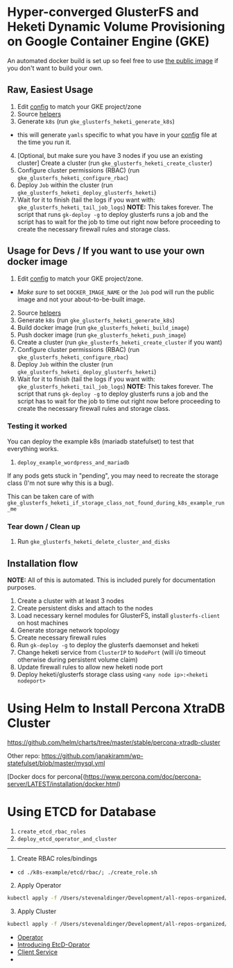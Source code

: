 # Hyper-converged GlusterFS and Heketi Dynamic Volume Provisioning on Google Container Engine (GKE)

An automated docker build is set up so feel free to use [the public image](https://hub.docker.com/r/stevenaldinger/gke-glusterfs-heketi/) if you don't want to build your own.

## Raw, Easiest Usage

1. Edit [config](config) to match your GKE project/zone
2. Source [helpers](helpers)
3. Generate `k8s` (run `gke_glusterfs_heketi_generate_k8s`)
  * this will generate `yamls` specific to what you have in your [config](config) file at the time you run it.
4. [Optional, but make sure you have 3 nodes if you use an existing cluster] Create a cluster (run `gke_glusterfs_heketi_create_cluster`)
5. Configure cluster permissions (RBAC) (run `gke_glusterfs_heketi_configure_rbac`)
6. Deploy `Job` within the cluster (run `gke_glusterfs_heketi_deploy_glusterfs_heketi`)
7. Wait for it to finish (tail the logs if you want with: `gke_glusterfs_heketi_tail_job_logs`) **NOTE:** This takes forever. The script that runs `gk-deploy -g` to deploy glusterfs runs a job and the script has to wait for the job to time out right now before proceeding to create the necessary firewall rules and storage class.


## Usage for Devs / If you want to use your own docker image

1. Edit [config](config) to match your GKE project/zone.
  * _Make sure_ to set `DOCKER_IMAGE_NAME` or the `Job` pod will run the public image and not your about-to-be-built image.
2. Source [helpers](helpers)
3. Generate `k8s` (run `gke_glusterfs_heketi_generate_k8s`)
4. Build docker image (run `gke_glusterfs_heketi_build_image`)
5. Push docker image (run `gke_glusterfs_heketi_push_image`)
6. Create a cluster (run `gke_glusterfs_heketi_create_cluster` if you want)
7. Configure cluster permissions (RBAC) (run `gke_glusterfs_heketi_configure_rbac`)
8. Deploy `Job` within the cluster (run `gke_glusterfs_heketi_deploy_glusterfs_heketi`)
9. Wait for it to finish (tail the logs if you want with: `gke_glusterfs_heketi_tail_job_logs`) **NOTE:** This takes forever. The script that runs `gk-deploy -g` to deploy glusterfs runs a job and the script has to wait for the job to time out right now before proceeding to create the necessary firewall rules and storage class.

### Testing it worked

You can deploy the example k8s (mariadb statefulset) to test that everything works.

1. `deploy_example_wordpress_and_mariadb`

If any pods gets stuck in "pending", you may need to recreate the storage class (I'm not sure why this is a bug).

This can be taken care of with `gke_glusterfs_heketi_if_storage_class_not_found_during_k8s_example_run_me`

### Tear down / Clean up

1. Run `gke_glusterfs_heketi_delete_cluster_and_disks`

## Installation flow

**NOTE:** All of this is automated. This is included purely for documentation purposes.

1. Create a cluster with at least 3 nodes
2. Create persistent disks and attach to the nodes
3. Load necessary kernel modules for GlusterFS, install `glusterfs-client` on host machines
4. Generate storage network topology
5. Create necessary firewall rules
6. Run `gk-deploy -g` to deploy the glusterfs daemonset and heketi
7. Change heketi service from `ClusterIP` to `NodePort` (will i/o timeout otherwise during persistent volume claim)
8. Update firewall rules to allow new heketi node port
9. Deploy heketi/glusterfs storage class using `<any node ip>:<heketi nodeport>`


# Using Helm to Install Percona XtraDB Cluster

https://github.com/helm/charts/tree/master/stable/percona-xtradb-cluster

Other repo: https://github.com/janakiramm/wp-statefulset/blob/master/mysql.yml

[Docker docs for percona[(https://www.percona.com/doc/percona-server/LATEST/installation/docker.html)

# Using ETCD for Database

1. `create_etcd_rbac_roles`
2. `deploy_etcd_operator_and_cluster`

---

1. Create RBAC roles/bindings
  * `cd ./k8s-example/etcd/rbac/; ./create_role.sh`
2. Apply Operator
  ```sh
  kubectl apply -f /Users/stevenaldinger/Development/all-repos-organized/gitlab/grinsides-com/tech/apps/gke-glusterfs-heketi/k8s-example/etcd/operator-deployment.yaml
  ```
3. Apply Cluster
  ```sh
  kubectl apply -f /Users/stevenaldinger/Development/all-repos-organized/gitlab/grinsides-com/tech/apps/gke-glusterfs-heketi/k8s-example/etcd/cluster-deployment.yaml
  ```

- [Operator](https://github.com/coreos/etcd-operator)
- [Introducing EtcD-Oprator](https://coreos.com/blog/introducing-the-etcd-operator.html)
- [Client Service](https://github.com/coreos/etcd-operator/blob/master/doc/user/client_service.md)
-
